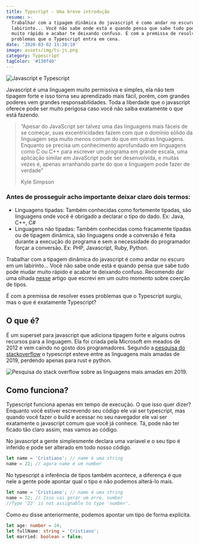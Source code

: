 ```yaml
---
title: Typscript - Uma breve introdução
resume: >-
  Trabalhar com a tipagem dinâmica do javascript é como andar no escuro em um
  labirinto... Você não sabe onde está e quando pensa que sabe tudo pode mudar
  muito rápido e acabar te deixando confuso. É com a premissa de resolver esses
  problemas que o Typescript entra em cena.
date: '2020-03-02 11:30:10'
image: assets/img/ts-js.png
category: Typescript
tagColor: '#130f40'
---
```

![Javascript e Typescript](assets/img/ts-js.png "Javascript e Typescript")

Javascript é uma linguagem muito permissiva e simples, ela não tem tipagem forte e isso torna seu aprendizado mais fácil, porém, com grandes poderes vem grandes responsabilidades. Toda a liberdade que o javascript oferece pode ser muito perigosa caso você não saiba exatamente o que está fazendo.

>  “Apesar do JavaScript ser talvez uma das linguagens mais fáceis de se começar, suas excentricidades fazem com que o domínio sólido da linguagem seja muito menos comum do que em outras linguagens. Enquanto se precisa um conhecimento aprofundado em linguagens como C ou C++ para escrever um programa em grande escala, uma aplicação similar em JavaScript pode ser desenvolvida, e muitas vezes é, apenas arranhando parte do que a linguagem pode fazer de verdade”
>
> Kyle Simpson

### Antes de prosseguir acho importante deixar claro dois termos:

* Linguagens tipadas: Também conhecidas como fortemente tipadas, são linguagens onde você é obrigado a declarar o tipo do dado. Ex: Java, C++, C#
* Linguagens não tipadas: Também conhecidas como fracamente tipadas ou de tipagem dinâmica, são linguagens onde a conversão é feita durante a execução do programa e sem a necessidade do programador forçar a conversão. Ex: PHP, Javascript, Ruby, Python.

Trabalhar com a tipagem dinâmica do javascript é como andar no escuro em um labirinto... Você não sabe onde está e quando pensa que sabe tudo pode mudar muito rápido e acabar te deixando confuso.  Recomendo dar uma olhada [nesse](https://www.crisgon.dev/coercao-de-tipos-em-javascript/) artigo que escrevi em um outro momento sobre coerção de tipos.

É com a premissa de resolver esses problemas que o Typescript surgiu, mas o que é exatamente Typescript?

## O que é?

É um superset para javascript que adiciona tipagem forte e alguns outros recursos para a linguagem. Ela foi criada pela Microsoft em meados de 2012 e vem caindo no gosto dos programadores. Segundo a [pesquisa do stackoverflow](https://insights.stackoverflow.com/survey/2019#technology) o typescript esteve entre as linguagens mais amadas de 2019, perdendo apenas para rust e python.

![Pesquisa do stack overflow sobre as linguagens mais amadas em 2019.](assets/img/most-love.png "Pesquisa do stack overflow sobre as linguagens mais amadas em 2019.")



## Como funciona? 

Typescript funciona apenas em tempo de execução. O que isso quer dizer? Enquanto você estiver escrevendo seu código ele vai ser typescript, mas quando você fazer o build e acessar no seu navegador ele vai ser exatamente o javascript comum que você já conhece. Tá, pode não ter ficado tão claro assim, mas vamos ao código.

No javascript a gente simplesmente declara uma variavel e o seu tipo é inferido e pode ser alterado em todo nosso código. 

```javascript
let name = 'Cristiano'; // name é uma string
name = 22; // agora name é um number

```

No typescript a inferência de tipos também acontece, a diferença é que nele a gente pode apontar qual o tipo e  não podemos alterá-lo mais.

```typescript
let name = 'Cristiano'; // name é uma string
name = 22; // Isso vai gerar um erro. number  
//Type '22' is not assignable to type 'number'.
```

Como eu disse anteriormente, podemos apontar um tipo de forma explicita.

```typescript
let age: number = 24;
let fullName: string = 'Cristiano';
let married: boolean = false;
```
